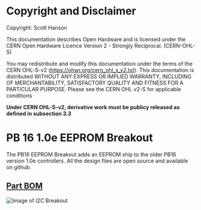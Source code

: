 # Copyright and Disclaimer
Copyright: Scott Hanson

This documentation describes Open Hardware and is licensed under the CERN Open Hardware Licence Version 2 - Strongly Reciprocal. (CERN-OHL-S)

You may redistribute and modify this documentation under the terms of the CERN OHL-S-v2 (https://ohwr.org/cern_ohl_s_v2.txt). This documentation is distributed WITHOUT ANY EXPRESS OR IMPLIED WARRANTY, INCLUDING OF MERCHANTABILITY, SATISFACTORY QUALITY AND FITNESS FOR A PARTICULAR PURPOSE. Please see the CERN OHL v2-S for applicable conditions

**Under CERN OHL-S-v2, derivative work must be publicy released as defined in subsection 3.3**

# PB 16 1.0e EEPROM Breakout

The PB16 EEPROM Breakout adds an EEPROM ship to the older PB16 version 1.0e controllers.  All the design files are open source and available on github.

## [Part BOM](https://github.com/computergeek1507/PB_16/raw/master/I2C_Breakout/I2C_Breakout_BOM.ods)

![Image of I2C Breakout](https://github.com/computergeek1507/PB_16/raw/master/I2C_Breakout/I2C_Breakout.png)
